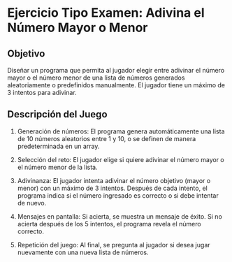 # Ejercicio Tipo Examen: Adivina el Número Mayor o Menor

## Objetivo

Diseñar un programa que permita al jugador elegir entre adivinar el número mayor o el número menor de una lista de números generados aleatoriamente o predefinidos manualmente. El jugador tiene un máximo de 3 intentos para adivinar.

## Descripción del Juego

1. Generación de números: El programa genera automáticamente una lista de 10 números aleatorios entre 1 y 10, o se definen de manera predeterminada en un array.

2. Selección del reto: El jugador elige si quiere adivinar el número mayor o el número menor de la lista.

3. Adivinanza: El jugador intenta adivinar el número objetivo (mayor o menor) con un máximo de 3 intentos. Después de cada intento, el programa indica si el número ingresado es correcto o si debe intentar de nuevo.

4. Mensajes en pantalla: Si acierta, se muestra un mensaje de éxito. Si no acierta después de los 5 intentos, el programa revela el número correcto.

5. Repetición del juego:
Al final, se pregunta al jugador si desea jugar nuevamente con una nueva lista de números.
